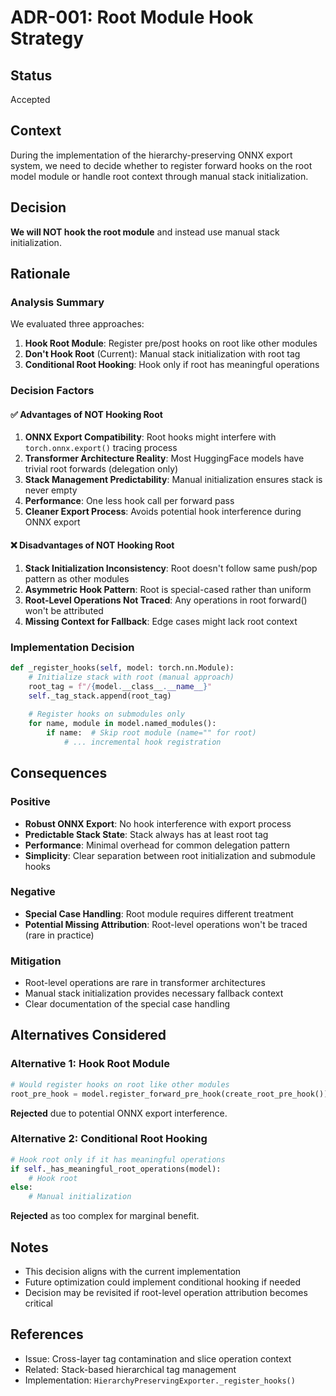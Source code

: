 # ADR-001: Root Module Hook Strategy

## Status
Accepted

## Context
During the implementation of the hierarchy-preserving ONNX export system, we need to decide whether to register forward hooks on the root model module or handle root context through manual stack initialization.

## Decision
**We will NOT hook the root module** and instead use manual stack initialization.

## Rationale

### Analysis Summary
We evaluated three approaches:
1. **Hook Root Module**: Register pre/post hooks on root like other modules
2. **Don't Hook Root** (Current): Manual stack initialization with root tag
3. **Conditional Root Hooking**: Hook only if root has meaningful operations

### Decision Factors

#### ✅ Advantages of NOT Hooking Root
1. **ONNX Export Compatibility**: Root hooks might interfere with `torch.onnx.export()` tracing process
2. **Transformer Architecture Reality**: Most HuggingFace models have trivial root forwards (delegation only)
3. **Stack Management Predictability**: Manual initialization ensures stack is never empty
4. **Performance**: One less hook call per forward pass
5. **Cleaner Export Process**: Avoids potential hook interference during ONNX export

#### ❌ Disadvantages of NOT Hooking Root
1. **Stack Initialization Inconsistency**: Root doesn't follow same push/pop pattern as other modules
2. **Asymmetric Hook Pattern**: Root is special-cased rather than uniform
3. **Root-Level Operations Not Traced**: Any operations in root forward() won't be attributed
4. **Missing Context for Fallback**: Edge cases might lack root context

### Implementation Decision
```python
def _register_hooks(self, model: torch.nn.Module):
    # Initialize stack with root (manual approach)
    root_tag = f"/{model.__class__.__name__}"
    self._tag_stack.append(root_tag)
    
    # Register hooks on submodules only
    for name, module in model.named_modules():
        if name:  # Skip root module (name="" for root)
            # ... incremental hook registration
```

## Consequences

### Positive
- **Robust ONNX Export**: No hook interference with export process
- **Predictable Stack State**: Stack always has at least root tag
- **Performance**: Minimal overhead for common delegation pattern
- **Simplicity**: Clear separation between root initialization and submodule hooks

### Negative
- **Special Case Handling**: Root module requires different treatment
- **Potential Missing Attribution**: Root-level operations won't be traced (rare in practice)

### Mitigation
- Root-level operations are rare in transformer architectures
- Manual stack initialization provides necessary fallback context
- Clear documentation of the special case handling

## Alternatives Considered

### Alternative 1: Hook Root Module
```python
# Would register hooks on root like other modules
root_pre_hook = model.register_forward_pre_hook(create_root_pre_hook())
```
**Rejected** due to potential ONNX export interference.

### Alternative 2: Conditional Root Hooking
```python
# Hook root only if it has meaningful operations
if self._has_meaningful_root_operations(model):
    # Hook root
else:
    # Manual initialization
```
**Rejected** as too complex for marginal benefit.

## Notes
- This decision aligns with the current implementation
- Future optimization could implement conditional hooking if needed
- Decision may be revisited if root-level operation attribution becomes critical

## References
- Issue: Cross-layer tag contamination and slice operation context
- Related: Stack-based hierarchical tag management
- Implementation: `HierarchyPreservingExporter._register_hooks()`
